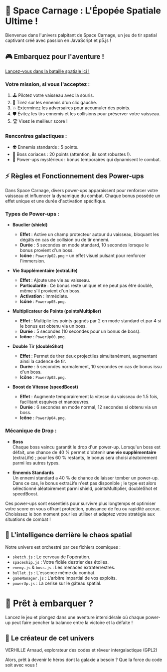 # 🚀 Space Carnage : L'Épopée Spatiale Ultime !

Bienvenue dans l'univers palpitant de Space Carnage, un jeu de tir spatial captivant créé avec passion en JavaScript et p5.js !

## 🎮 Embarquez pour l'aventure !

[Lancez-vous dans la bataille spatiale ici !](https://habib256.github.io/SpaceCarnage/)

### Votre mission, si vous l'acceptez :

1. 🕹️ Pilotez votre vaisseau avec la souris.  
2. 🔫 Tirez sur les ennemis d'un clic gauche.  
3. 💥 Exterminez les adversaires pour accumuler des points.  
4. 🛡️ Évitez les tirs ennemis et les collisions pour préserver votre vaisseau.  
5. 🏆 Visez le meilleur score !

### Rencontres galactiques :

- 👽 Ennemis standards : 5 points.
- 🦹 Boss coriaces : 20 points (attention, ils sont robustes !).
- 🎁 Power-ups mystérieux : bonus temporaires qui dynamisent le combat.

## ⚡ Règles et Fonctionnement des Power-ups

Dans Space Carnage, divers power-ups apparaissent pour renforcer votre vaisseau et influencer la dynamique du combat. Chaque bonus possède un effet unique et une durée d'activation spécifique.

### Types de Power-ups :

- **Bouclier (shield)**
  - **Effet** : Active un champ protecteur autour du vaisseau, bloquant les dégâts en cas de collision ou de tir ennemi.
  - **Durée** : 5 secondes en mode standard, 10 secondes lorsque le bonus provient d'un boss.
  - **Icône** : `PowerUp02.png` – un effet visuel pulsant pour renforcer l'immersion.

- **Vie Supplémentaire (extraLife)**
  - **Effet** : Ajoute une vie au vaisseau.
  - **Particularité** : Ce bonus reste unique et ne peut pas être doublé, même s'il provient d'un boss.
  - **Activation** : Immédiate.
  - **Icône** : `Powerup05.png`.

- **Multiplicateur de Points (pointsMultiplier)**
  - **Effet** : Multiplie les points gagnés par 2 en mode standard et par 4 si le bonus est obtenu via un boss.
  - **Durée** : 5 secondes (10 secondes pour un bonus de boss).
  - **Icône** : `PowerUp00.png`.

- **Double Tir (doubleShot)**
  - **Effet** : Permet de tirer deux projectiles simultanément, augmentant ainsi la cadence de tir.
  - **Durée** : 5 secondes normalement, 10 secondes en cas de bonus issu d'un boss.
  - **Icône** : `PowerUp03.png`.

- **Boost de Vitesse (speedBoost)**
  - **Effet** : Augmente temporairement la vitesse du vaisseau de 1.5 fois, facilitant esquives et manœuvres.
  - **Durée** : 6 secondes en mode normal, 12 secondes si obtenu via un boss.
  - **Icône** : `PowerUp04.png`.

### Mécanique de Drop :

- **Boss**  
  Chaque boss vaincu garantit le drop d'un power-up. Lorsqu'un boss est défait, une chance de 40 % permet d'obtenir **une vie supplémentaire** (extraLife) ; pour les 60 % restants, le bonus sera choisi aléatoirement parmi les autres types.

- **Ennemis Standards**  
  Un ennemi standard a 40 % de chance de laisser tomber un power-up. Dans ce cas, le bonus extraLife n'est pas disponible ; le type est alors sélectionné aléatoirement parmi shield, pointsMultiplier, doubleShot et speedBoost.

Ces power-ups sont essentiels pour survivre plus longtemps et optimiser votre score en vous offrant protection, puissance de feu ou rapidité accrue. Choisissez le bon moment pour les utiliser et adaptez votre stratégie aux situations de combat !

## 🧠 L'intelligence derrière le chaos spatial

Notre univers est orchestré par ces fichiers cosmiques :

- `sketch.js` : Le cerveau de l'opération.
- `spaceship.js` : Votre fidèle destrier des étoiles.
- `enemy.js` & `boss.js` : Les menaces extraterrestres.
- `bullet.js` : L'essence même du combat.
- `gameManager.js` : L'arbitre impartial de vos exploits.
- `powerUp.js` : La cerise sur le gâteau spatial.

# 🚀 Prêt à embarquer ?

Lancez le jeu et plongez dans une aventure intersidérale où chaque power-up peut faire pencher la balance entre la victoire et la défaite !

## 🌟 Le créateur de cet univers

VERHILLE Arnaud, explorateur des codes et rêveur intergalactique (GPL2)

Alors, prêt à devenir le héros dont la galaxie a besoin ? Que la force du code soit avec vous !
